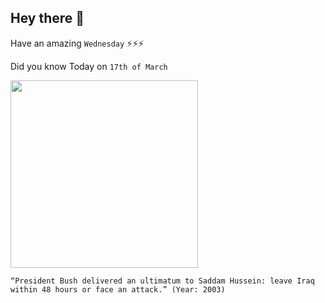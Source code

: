 ## Hey there 👋
Have an amazing `Wednesday` ⚡⚡⚡

Did you know Today on `17th of March`
 
 [<img src="https://georgewbush-whitehouse.archives.gov/news/releases/2003/09/images/20030907-1_address090703th-515h.jpg" width="300" />](http://edition.cnn.com/2003/US/03/17/sprj.irq.bush.speech/index.html) 
 ```
“President Bush delivered an ultimatum to Saddam Hussein: leave Iraq within 48 hours or face an attack.” (Year: 2003)
```
